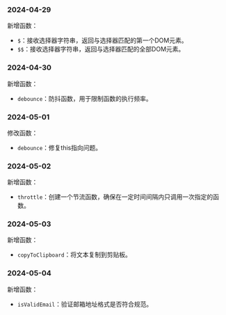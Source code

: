 ### 2024-04-29

新增函数：
- `$`：接收选择器字符串，返回与选择器匹配的第一个DOM元素。
- `$$`：接收选择器字符串，返回与选择器匹配的全部DOM元素。

### 2024-04-30

新增函数：
- `debounce`：防抖函数，用于限制函数的执行频率。

### 2024-05-01

修改函数：
- `debounce`：修复this指向问题。

### 2024-05-02

新增函数：
- `throttle`：创建一个节流函数，确保在一定时间间隔内只调用一次指定的函数。

### 2024-05-03

新增函数：
- `copyToClipboard`：将文本复制到剪贴板。

### 2024-05-04

新增函数：
- `isValidEmail`：验证邮箱地址格式是否符合规范。
